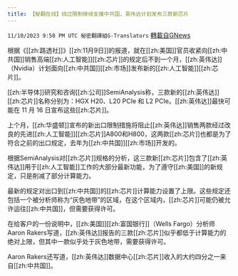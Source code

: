 ```yaml
---
title: 【秘翻在线】绕过限制继续支援中共国，英伟达计划发布三款新芯片
---
```

`11/10/2023 9:50 PM UTC 秘密翻譯組G-Translators` [轉載自GNews](https://gnews.org/articles/1958023)

        

根据《[[zh:路透社]]》[[zh:11月9日]]的报道，就在[[zh:美国]]官员收紧向[[zh:中共国]]销售高端[[zh:人工智能]][[zh:芯片]]的规定后不到一个月，[[zh:英伟达]]（Nvidia）计划面向[[zh:中共国]][[zh:市场]]发布新的[[zh:人工智能]][[zh:芯片]]。

[[zh:半导体]]研究和咨询[[zh:公司]]SemiAnalysis称，三款新的[[zh:英伟达]][[zh:芯片]]名称分别为：HGX H20、L20 PCIe 和 L2 PCIe。[[zh:英伟达]]最快可能在 11 月 16 日宣布这些[[zh:芯片]]。

上个月，[[zh:华盛顿]]宣布的新出口限制措施将阻止[[zh:英伟达]]销售两款经过改良的先进[[zh:人工智能]][[zh:芯片]]A800和H800，这两款[[zh:芯片]]也都是为了符合之前的出口规定，去年为[[zh:中共国]][[zh:市场]]开发的。

根据SemiAnalysis对[[zh:芯片]]规格的分析，这三款新[[zh:芯片]]包含了[[zh:英伟达]]用于[[zh:人工智能]]工作的大部分最新功能，为了遵守[[zh:美国]]的新规定，只是削减了部分计算能力。

最新的规定对出口到[[zh:中共国]]的[[zh:芯片]]计算能力设置了上限。这些规定还包括一个被分析师称为“灰色地带”的区域，在这个区域内，[[zh:芯片]]可能仍被允许运往[[zh:中共国]]，但需要获得许可。

在给客户的一份说明中，[[zh:美国]][[zh:富国银行]]（Wells Fargo）分析师Aaron Rakers写道，[[zh:英伟达]]报告的三款[[zh:芯片]]似乎都低于计算能力的绝对上限，但其中一款似乎处于灰色地带，需要获得许可。

Aaron Rakers还写道，[[zh:英伟达]]数据中心[[zh:芯片]]收入的大约四分之一来自[[zh:中共国]]。
